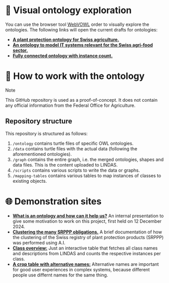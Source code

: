 # 🧐 Visual ontology exploration

You can use the browser tool [WebVOWL](https://github.com/VisualDataWeb/WebVOWL) order to visually explore the ontologies. The following links will open the current drafts for ontologies:

- [**A plant protection ontology for Swiss agriculture.**](https://service.tib.eu/webvowl/#iri=https://raw.githubusercontent.com/blw-ofag-ufag/ontology/refs/heads/main/ontology/plant-protection-ontology.ttl)
- [**An ontology to model IT systems relevant for the Swiss agri-food sector.**](https://service.tib.eu/webvowl/#iri=https://raw.githubusercontent.com/blw-ofag-ufag/ontology/refs/heads/main/ontology/system-map-ontology.ttl)
- [**Fully connected ontology with instance count.**](https://service.tib.eu/webvowl/#iri=https://raw.githubusercontent.com/blw-ofag-ufag/ontology/refs/heads/main/graph/plant-protection.ttl)

# :page_with_curl: How to work with the ontology

> [!NOTE]
> This GitHub repository is used as a proof-of-concept. It does not contain any official information from the Federal Office for Agriculture.

## Repository structure

This repository is structured as follows:

1. `/ontology` contains turtle files of specific OWL ontologies.
2. `/data` contains turtle files with the actual data (following the aforementioned ontologies).
3. `/graph` contains the entire graph, i.e. the merged ontologies, shapes and data files. This is the content uploaded to LINDAS.
4. `/scripts` contains various scripts to write the data or graphs.
5. `/mapping-tables` contains various tables to map instances of classes to existing objects.

# 🌐 Demonstration sites

- [**What is an ontology and how can it help us?**](https://blw-ofag-ufag.github.io/ontology/presentation) An internal presentation to give some motivation to work on this project, first held on 12 December 2024.
- [**Clustering the many SRPPP obligations.**](https://blw-ofag-ufag.github.io/ontology/embeddings) A brief documentation of how the clustering of the Swiss registry of plant protection products (SRPPP) was performed using A.I.
- [**Class overview:**](https://blw-ofag-ufag.github.io/ontology/class-table) Just an interactive table that fetches all class names and descriptions from LINDAS and counts the respective instances per class.
- [**A crop table with alternative names:**](https://blw-ofag-ufag.github.io/ontology/crop-table) Alternative names are important for good user experiences in complex systems, because different people use differnt names for the same thing.
